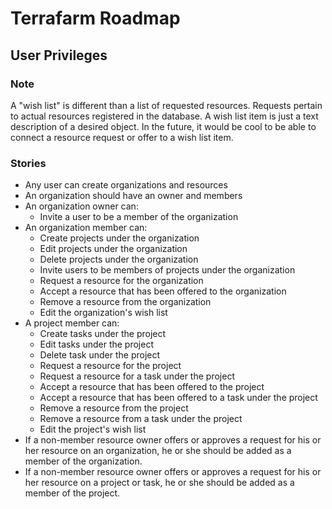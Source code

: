 # Terrafarm Roadmap

## User Privileges

### Note
A "wish list" is different than a list of requested resources. Requests pertain to actual resources registered in the database. A wish list item is just a text description of a desired object. In the future, it would be cool to be able to connect a resource request or offer to a wish list item.  

### Stories
- Any user can create organizations and resources  
- An organization should have an owner and members  
- An organization owner can:  
  - Invite a user to be a member of the organization  
- An organization member can:  
  - Create projects under the organization  
  - Edit projects under the organization  
  - Delete projects under the organization  
  - Invite users to be members of projects under the organization  
  - Request a resource for the organization  
  - Accept a resource that has been offered to the organization  
  - Remove a resource from the organization  
  - Edit the organization's wish list  
- A project member can:  
  - Create tasks under the project  
  - Edit tasks under the project  
  - Delete task under the project  
  - Request a resource for the project  
  - Request a resource for a task under the project  
  - Accept a resource that has been offered to the project  
  - Accept a resource that has been offered to a task under the project  
  - Remove a resource from the project  
  - Remove a resource from a task under the project  
  - Edit the project's wish list  
- If a non-member resource owner offers or approves a request for his or her resource on an organization, he or she should be added as a member of the organization.  
- If a non-member resource owner offers or approves a request for his or her resource on a project or task, he or she should be added as a member of the project.  
